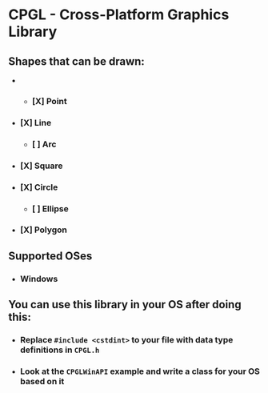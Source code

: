 #	CPGL - Cross-Platform Graphics Library
##	Shapes that can be drawn:
-	*	### [X] Point
*	### [X] Line
	+	### [ ] Arc
*	### [X] Square
*	### [X] Circle
	+	### [ ] Ellipse
*	### [X] Polygon

##	Supported OSes
*	###	Windows

##	You can use this library in your OS after doing this:
*	###	Replace `#include <cstdint>` to your file with data type definitions in `CPGL.h`
*	###	Look at the `CPGLWinAPI` example and write a class for your OS based on it
